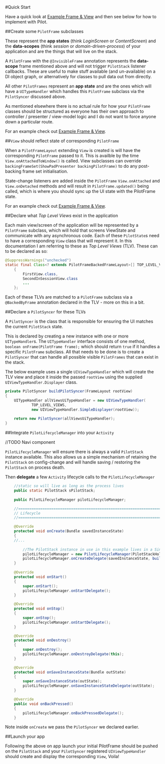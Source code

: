 #Quick Start

Have a quick look at [Example Frame & View](https://github.com/doridori/Pilot/blob/master/docs%2Fexample_frame_and_view.md) and then see below for how to implement with Pilot.
    
##Create some `PilotFrame` subclasses

These represent the **app states** (think _LoginScreen_ or _ContentScreen_) and the **data-scopes** (think _session_ or _domain-driven-process_)  of your application and are the things that will live on the stack.

A `PilotFrame` with the `@InvisibleFrame` annotation represents the **data-scope** frame mentioned above and will not trigger `PilotStack` listener callbacks. These are useful to make stuff available (and un-available) on a DI object graph, or alternatively for classes to pull data out from directly.

All other `PilotFrames` represent an **app state** and are the ones which will have a `UITypeHandler` which handles this `PilotFrame` subclass via the `PilotSyncer` discussed above.

As mentioned elsewhere there is no actual rule for how your `PilotFrame` classes should be structured as everyone has their own approach to controller / presenter / view-model logic and I do not want to force anyone down a particular route. 

For an example check out [Example Frame & View](https://github.com/doridori/Pilot/blob/master/docs%2Fexample_frame_and_view.md).

##`View` should reflect state of corresponding `PilotFrame`

When a `PilotFrameLayout` extending `View` is created is will have the corresponding `PilotFrame` passed to it. This is availble by the time `View.onAttachedToWindow()` is called. View subclasses can override `backingFrameSet(ShowPadPresenter backingPilotFrame)` to do any post-backing frame set initialisation.

State-change listeners are added inside the `PilotFrame` `View.onAttached` and `View.onDetached` methods and will result in `PilotFrame.updated()` being called, which is where you should sync up the UI state with the PilotFrame state.

For an example check out [Example Frame & View](https://github.com/doridori/Pilot/blob/master/docs%2Fexample_frame_and_view.md).

##Declare what _Top Level Views_ exist in the application

Each main view/screen of the application will be represented by a `PilotFrame` subclass, which will hold that screens ViewState and communicate with any asynchronous code. Each of these `PilotState`s need to have a corresponding `View` class that will represent it. In this documentation I am referring to these as _Top Level Views_ (TLV). These can to be declared as so: 

```java
@SuppressWarnings("unchecked")
static final Class<? extends PilotFrameBackedFrameLayout>[] TOP_LEVEL_VIEWS = new Class[]
    {
        FirstView.class,
        SecondInSessionView.class
        ...
    };
```

Each of these TLVs are matched to a `PilotFrame` subclass via a `@BackedByFrame` annotation declared in the TLV - more on this in a bit.

##Declare a `PilotSyncer` for these TLVs
 
A `PilotSyncer` is the class that is responsible for ensuring the UI matches the current `PilotStack` state. 

This is declared by creating a new instance with one or more `UITypeHandler`s. The `UITypeHandler` interface consists of one method, `boolean onFrame(PilotFrame frame);` which should return `true` if it handles a specific `PilotFrame` subclass. All that needs to be done is to create a `PilotSyncer` that can handle all possible visible `PilotFrames` that can exist in the stack.

The below example uses a single `UIViewTypeHandler` which will create the TLV view and place it inside the passed `rootView` using the supplied `UIViewTypeHandler.Displayer` class. 

```java
private PilotSyncer buildPilotSyncer(FrameLayout rootView)
{        
    UITypeHandler allViewsUiTypeHandler = new UIViewTypeHandler(
            TOP_LEVEL_VIEWS, 
            new UIViewTypeHandler.SimpleDisplayer(rootView));
        
    return new PilotSyncer(allViewsUiTypeHandler);
}
```

##Integrate `PilotLifecycleManager` into your `Activity`

//TODO Navi component

`PilotLifecycleManager` will ensure there is always a valid `PilotStack` instance available.  This also allows us a simple mechanism of retaining the `PilotStack` on config-change and will handle saving / restoring the `PilotStack` on process death.

Then **delegate** a few `Activity` lifecycle calls to the `PilotLifecycleManager`

```java
    //static so will live as long as the process lives
    public static PilotStack sPilotStack;
    
    public PilotLifecycleManager pilotLifecycleManager;

    //==================================================================//
    // Lifecycle
    //==================================================================//

    @Override
    protected void onCreate(Bundle savedInstanceState)
    {
	//...
	
        //The PilotStack instance in use in this example lives in a Singleton. The manager will ensure this Activity won't leak.
        pilotLifecycleManager = new PilotLifecycleManager(PilotStackHolder.getInstance(), EnterCardPresenter.class);
        pilotLifecycleManager.onCreateDelegate(savedInstanceState, buildPilotSyncer(rootView), this);
    }
    
    @Override
    protected void onStart()
    {
        super.onStart();
        pilotLifecycleManager.onStartDelegate();
    }

    @Override
    protected void onStop()
    {
        super.onStop();
        pilotLifecycleManager.onStartDelegate();
    }

    @Override
    protected void onDestroy()
    {
        super.onDestroy();
        pilotLifecycleManager.onDestroyDelegate(this);
    }

    @Override
    protected void onSaveInstanceState(Bundle outState)
    {
        super.onSaveInstanceState(outState);
        pilotLifecycleManager.onSaveInstanceStateDelegate(outState);
    }

    @Override
    public void onBackPressed()
    {
        pilotLifecycleManager.onBackPressedDelegate();
    }
```

Note inside `onCreate` we pass the `PilotSyncer` we declared earlier.

##Launch your app

Following the above on app launch your initial PilotFrame should be pushed on the `PilotStack` and your `PilotSyncer` registered `UIViewTypeHandler` should create and display the corresponding `View`, Voila!
